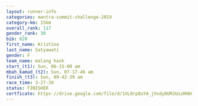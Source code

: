 ```yaml
---
layout: runner-info 
categories: mantra-summit-challenge-2019 
category-km: 15km 
overall_rank: 117
gender_rank: 30
bib: 820
first_name: Kristina
last_name: Satyawati
gender: F
team_name: malang hash
start_(t1): Sun, 06-15-00 am
mbah_kamad_(t2): Sun, 07-17-46 am
finish_(t3): Sun, 09-42-39 am
race_time: 3-27-39
status: FINISHER
certficate: https-//drive.google.com/file/d/1XL0rpQuYA_jVxdy0URSUuzHHbOXZ3-Ap/view?usp=sharing
---
```

